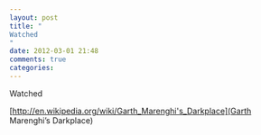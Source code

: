 ```yaml
---
layout: post
title: "
Watched 
"
date: 2012-03-01 21:48
comments: true
categories: 
---
```


Watched 

[http://en.wikipedia.org/wiki/Garth_Marenghi's_Darkplace](Garth Marenghi’s Darkplace)

